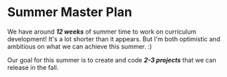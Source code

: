 # Summer Master Plan
We have around ***12 weeks*** of summer time to work on curriculum development! It's a lot shorter than it appears. But I'm both optimistic and ambitious on what we can achieve this summer. :)

Our goal for this summer is to create and code _**2-3 projects**_ that we can release in the fall. 
